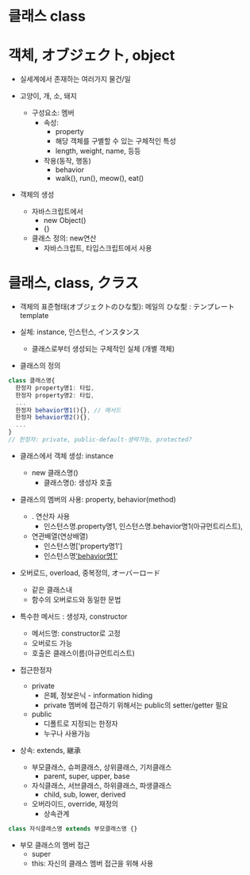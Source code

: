 # 클래스 class

# 객체, オブジェクト, object
- 실세계에서 존재하는 여러가지 물건/일
- 고양이, 개, 소, 돼지
  - 구성요소: 멤버
    - 속성:
      - property
      - 해당 객체를 구별할 수 있는 구체적인 특성
      - length, weight, name, 등등
    - 작용(동작, 행동)
      - behavior
      - walk(), run(), meow(), eat()

- 객체의 생성
  - 자바스크립트에서
    - new Object()
    - {}
  - 클래스 정의: new연산
    - 자바스크립트, 타입스크립트에서 사용

# 클래스, class, クラス
- 객체의 표준형태(オブジェクトのひな型): 메일의 ひな型 : テンプレート template
- 실체: instance, 인스턴스, インスタンス
  - 클래스로부터 생성되는 구체적인 실체 (개별 객체)

- 클래스의 정의
``` typescript
class 클래스명{
  한정자 property명1: 타입,
  한정자 property명2: 타입,
  ...
  한정자 behavior명1(){}, // 메서드
  한정자 behavior명2(){},
  ...
}
// 한정자: private, public-default-생략가능, protected?
```

- 클래스에서 객체 생성: instance
  - new 클래스명()
    - 클래스명(): 생성자 호출

- 클래스의 멤버의 사용: property, behavior(method)
  - . 연산자 사용
    - 인스턴스명.property명1, 인스턴스명.behavior명1(아규먼트리스트),
  - 연관배열(연상배열)
    - 인스턴스명['property명1']
    - 인스턴스명['behavior명1'](아규먼트리스트)

- 오버로드, overload, 중복정의, オーバーロード
  - 같은 클래스내
  - 함수의 오버로드와 동일한 문법

- 특수한 메서드 : 생성자, constructor
  - 메서드명: constructor로 고정
  - 오버로드 가능
  - 호출은 클래스이름(아규먼트리스트)

- 접근한정자
  - private
    - 은폐, 정보은닉 - information hiding
    - private 멤버에 접근하기 위해서는 public의 setter/getter 필요
  - public
    - 디폴트로 지정되는 한정자
    - 누구나 사용가능
  
- 상속: extends, 継承
  - 부모클래스, 슈퍼클래스, 상위클래스, 기저클래스
    - parent, super, upper, base
  - 자식클래스, 서브클래스, 하위클래스, 파생클래스
    - child, sub, lower, derived
  - 오버라이드, override, 재정의
    - 상속관계
  
``` typescript
class 자식클래스명 extends 부모클래스명 {}
```

- 부모 클래스의 멤버 접근
  - super
  - this: 자신의 클래스 멤버 접근을 위해 사용